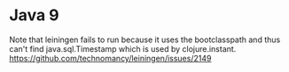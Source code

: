 # Java 9

Note that leiningen fails to run because it uses the bootclasspath and thus can't find java.sql.Timestamp which is used by clojure.instant.
https://github.com/technomancy/leiningen/issues/2149
